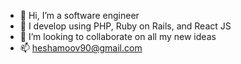 - 👋 Hi, I’m a software engineer
- 👀 I develop using PHP, Ruby on Rails, and React JS
- 💞️ I’m looking to collaborate on all my new ideas
- 📫 heshamoov90@gmail.com

<!---
Heshamoov/Heshamoov is a ✨ special ✨ repository because its `README.md` (this file) appears on your GitHub profile.
You can click the Preview link to take a look at your changes.
--->
